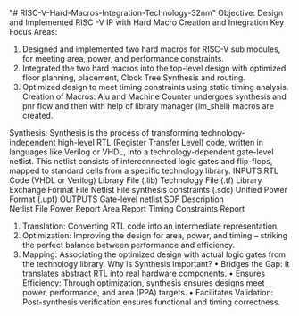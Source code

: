 "# RISC-V-Hard-Macros-Integration-Technology-32nm" 
Objective: Design and Implemented RISC -V IP with Hard Macro Creation and Integration
Key Focus Areas:
1.	Designed and implemented two hard macros for RISC-V sub modules, for meeting area, power, and performance constraints.
2.	Integrated the two hard macros into the top-level design with optimized floor planning, placement, Clock Tree Synthesis and routing.
3.	Optimized design to meet timing constraints using static timing analysis.
    Creation of Macros:
Alu and Machine Counter undergoes synthesis and pnr flow and then with help of library manager (lm_shell) macros are created.

Synthesis:
Synthesis is the process of transforming technology-independent high-level RTL (Register Transfer Level) code, written in languages like Verilog or VHDL, into a technology-dependent gate-level netlist. This netlist consists of interconnected logic gates and flip-flops, mapped to standard cells from a specific technology library.
INPUTS 
RTL Code (VHDL or Verilog) 
Library File (.lib) 
Technology File (.tf) 
Library Exchange Format File Netlist File 
 synthesis constraints (.sdc) 
Unified Power Format (.upf)
OUTPUTS 
Gate-level netlist 
SDF Description  
Netlist File
Power Report
 Area Report
Timing Constraints Report

1. Translation: Converting RTL code into an intermediate representation.
 2. Optimization: Improving the design for area, power, and timing – striking the perfect balance between performance and efficiency. 
3. Mapping: Associating the optimized design with actual logic gates from the technology library.
    Why is Synthesis Important? 
• Bridges the Gap: It translates abstract RTL into real hardware components. 
• Ensures Efficiency: Through optimization, synthesis ensures designs meet power, performance, and area (PPA) targets. 
• Facilitates Validation: Post-synthesis verification ensures functional and timing correctness.

